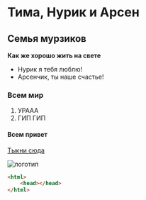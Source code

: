 # Тима, Нурик и Арсен

## Семья мурзиков
**Как же хорошо жить на свете**

* Нурик я тебя люблю!
* Арсенчик, ты наше счастье!

### Всем мир

1. УРААА
1. ГИП ГИП

#### Всем привет

[Тыкни сюда](https://yandex.ru/)

![логотип](https://all-rf.com/static/news/o/05c1a0bf-8548-4341-bc6c-e9cf84703d75.jpg)

```html
<html>
    <head></head>
</html>